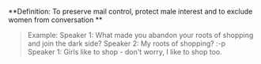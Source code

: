 **Definition: To preserve mail control, protect male interest and to exclude women from conversation **

> Example: Speaker 1: What made you abandon your roots of shopping and join the dark side? 
    Speaker 2: My roots of shopping? :-p	
    Speaker 1: Girls like to shop - don't worry, I like to shop too.